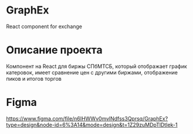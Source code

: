 # GraphEx
React component for  exchange
# Описание проекта
Компонент на React для биржы СПбМТСБ, который отображает график катеровок, имеет сравнение цен с другими биржами, отображение пиков и итогов торгов
# Figma
https://www.figma.com/file/n6IHWWv0mvlNdfss3Qprsq/GraphEx?type=design&node-id=6%3A14&mode=design&t=1Z29zuMDpTlDtIek-1
